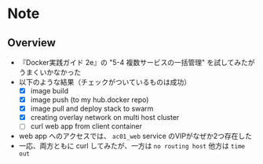 # Note

## Overview

- 『Docker実践ガイド 2e』の "5-4 複数サービスの一括管理" を試してみたがうまくいかなかった
- 以下のような結果（チェックがついているものは成功）
  - [x] image build
  - [x] image push (to my hub.docker repo)
  - [x] image pull and deploy stack to swarm
  - [x] creating overlay network on multi host cluster
  - [ ] curl web app from client container

- web app へのアクセスでは、 `ac01_web` service のVIPがなぜか2つ存在した
- 一応、両方ともに curl してみたが、一方は `no routing host` 他方は `time out`


